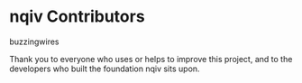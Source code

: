 nqiv Contributors
=================

buzzingwires <buzzingwires at outlook dot com>

Thank you to everyone who uses or helps to improve this project, and to the developers who built the foundation nqiv sits upon.
